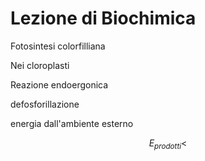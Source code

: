# Lezione di Biochimica

Fotosintesi colorfilliana 

Nei cloroplasti

Reazione endoergonica

defosforillazione

energia dall'ambiente esterno 

$$
E_{prodotti}< 
$$
<!--stackedit_data:
eyJoaXN0b3J5IjpbMTc2NDI4MTE0MV19
-->
